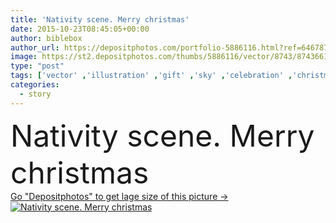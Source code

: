 ```yaml
---
title: 'Nativity scene. Merry christmas'
date: 2015-10-23T08:45:05+00:00
author: biblebox
author_url: https://depositphotos.com/portfolio-5886116.html?ref=64678756
image: https://st2.depositphotos.com/thumbs/5886116/vector/8743/87436618/api_thumb_450.jpg?forcejpeg=true
type: "post"
tags: ['vector' ,'illustration' ,'gift' ,'sky' ,'celebration' ,'christmas' ,'holiday' ,'xmas' ,'new' ,'party' ,'travel' ,'scene' ,'light' ,'three' ,'men' ,'star' ,'night' ,'church' ,'god' ,'religion' ,'faith' ,'history' ,'spirituality' ,'desert' ,'birth' ,'king' ,'story' ,'christianity' ,'christ' ,'jesus' ,'bible' ,'camel' ,'belief' ,'born' ,'wise' ,'biblical' ,'testament' ,'gospel' ,'nativity' ,'bethlehem' ,'merry christmas' ]
categories: 
  - story
---
```

<div aling="center">
            <font size="60"> Nativity scene. Merry christmas</font>   
</div>
<div>
    <a href='https://st2.depositphotos.com/thumbs/5886116/vector/8743/87436618/api_thumb_450.jpg?forcejpeg=true?ref=64678756' target=_blank > Go "Depositphotos" to get lage size of this picture ->
        <img href='https://st2.depositphotos.com/thumbs/5886116/vector/8743/87436618/api_thumb_450.jpg?forcejpeg=true?ref=64678756' src='https://st2.depositphotos.com/5886116/8743/v/950/depositphotos_87436618-stock-illustration-nativity-scene-merry-christmas.jpg?forcejpeg=true' alt='Nativity scene. Merry christmas' >
    </a>
</div>

